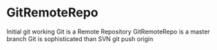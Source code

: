 # GitRemoteRepo
Initial git working
Git is a Remote Repository
GitRemoteRepo is a master branch
Git is sophisticated than SVN
git push origin
